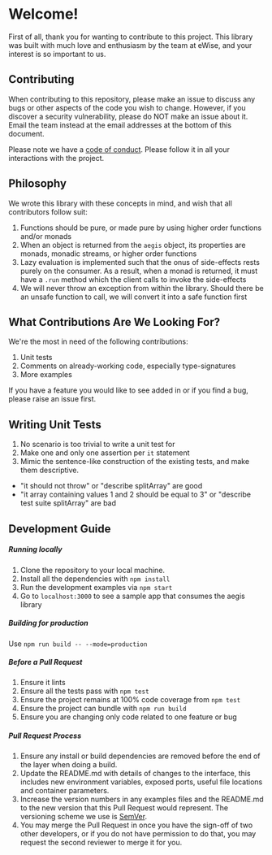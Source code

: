 # Welcome!

First of all, thank you for wanting to contribute to this project. This library was built with much love and enthusiasm by the team at eWise, and your interest is so important to us.

## Contributing

When contributing to this repository, please make an issue to discuss any bugs or other aspects of the code you wish to change. However, if you discover a security vulnerability, please do NOT make an issue about it. Email the team instead at the email addresses at the bottom of this document.

Please note we have a [code of conduct](https://github.com/ewise-systems/aegisJS/blob/develop/CODE_OF_CONDUCT.md). Please follow it in all your interactions with the project.

## Philosophy

We wrote this library with these concepts in mind, and wish that all contributors follow suit:

1. Functions should be pure, or made pure by using higher order functions and/or monads
2. When an object is returned from the `aegis` object, its properties are monads, monadic streams, or higher order functions
3. Lazy evaluation is implemented such that the onus of side-effects rests purely on the consumer. As a result, when a monad is returned, it must have a `.run` method which the client calls to invoke the side-effects
4. We will never throw an exception from within the library. Should there be an unsafe function to call, we will convert it into a safe function first

## What Contributions Are We Looking For?
We're the most in need of the following contributions:

1. Unit tests
2. Comments on already-working code, especially type-signatures
3. More examples

If you have a feature you would like to see added in or if you find a bug, please raise an issue first.

## Writing Unit Tests
1. No scenario is too trivial to write a unit test for
2. Make one and only one assertion per `it` statement
3. Mimic the sentence-like construction of the existing tests, and make them descriptive.
  * "it should not throw" or "describe splitArray" are good
  * "it array containing values 1 and 2 should be equal to 3" or "describe test suite splitArray" are bad

## Development Guide

##### Running locally
1. Clone the repository to your local machine.
2. Install all the dependencies with `npm install`
3. Run the development examples via `npm start`
4. Go to `localhost:3000` to see a sample app that consumes the aegis library

##### Building for production
Use `npm run build -- --mode=production`

##### Before a Pull Request
1. Ensure it lints
2. Ensure all the tests pass with `npm test`
3. Ensure the project remains at 100% code coverage from `npm test`
4. Ensure the project can bundle with `npm run build`
5. Ensure you are changing only code related to one feature or bug

##### Pull Request Process
1. Ensure any install or build dependencies are removed before the end of the layer when doing a build.
2. Update the README.md with details of changes to the interface, this includes new environment variables, exposed ports, useful file locations and container parameters.
3. Increase the version numbers in any examples files and the README.md to the new version that this Pull Request would represent. The versioning scheme we use is [SemVer](http://semver.org/).
4. You may merge the Pull Request in once you have the sign-off of two other developers, or if you do not have permission to do that, you may request the second reviewer to merge it for you.
